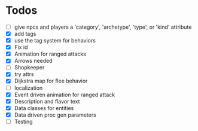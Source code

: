 # Todos

- [ ] give npcs and players a 'category', 'archetype', 'type', or 'kind' attribute
- [x] add tags
- [x] use the tag system for behaviors
- [x] Fix id
- [x] Animation for ranged attacks
- [x] Arrows needed
- [ ] Shopkeeper
- [x] try attrs
- [x] Dijkstra map for flee behavior
- [ ] localization
- [x] Event driven animation for ranged attack
- [x] Description and flavor text
- [x] Data classes for entities
- [x] Data driven proc gen parameters
- [ ] Testing

